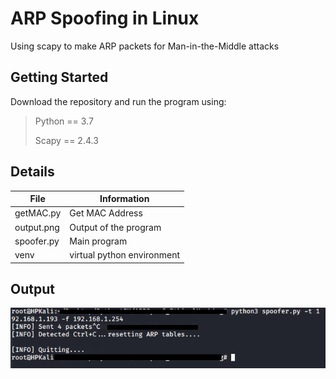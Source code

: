 # ARP Spoofing in Linux
Using scapy to make ARP packets for Man-in-the-Middle attacks
## Getting Started
Download the repository and run the program using:
> Python == 3.7
>
> Scapy == 2.4.3
>
## Details
| File | Information |
|-------|------------|
| getMAC.py  | Get MAC Address | 
| output.png  | Output of the program | 
| spoofer.py  | Main program | 
| venv  | virtual python environment | 
## Output
![program output](output.png)